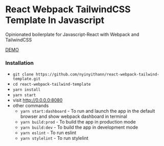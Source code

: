 # React Webpack TailwindCSS Template In Javascript

Opinionated boilerplate for Javascript-React with Webpack and TailwindCSS

[DEMO](https://react-webpack-tailwind-template.vercel.app/)

### Installation

- `git clone https://github.com/nyinyithann/react-webpack-tailwind-template.git`
- `cd react-webpack-tailwind-template`
- `yarn install`
- `yarn start`
- visit http://0.0.0.0:8080
  <br/>
- other commands
  - `yarn start:dashboard` - To run and launch the app in the default browser and show webpack dashboard in terminal
  - `yarn build:prod` - To build the app in production mode
  - `yarn build:dev` - To build the app in development mode
  - `yarn eslint` - To run eslint
  - `yarn stylelint` - To run stylelint
